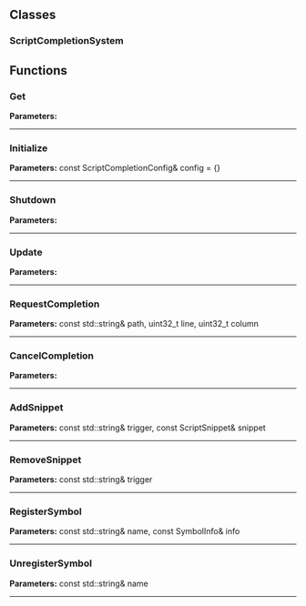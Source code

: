 
## Classes

### ScriptCompletionSystem




## Functions

### Get



**Parameters:** 

---

### Initialize



**Parameters:** const ScriptCompletionConfig& config = {}

---

### Shutdown



**Parameters:** 

---

### Update



**Parameters:** 

---

### RequestCompletion



**Parameters:** const std::string& path, uint32_t line, uint32_t column

---

### CancelCompletion



**Parameters:** 

---

### AddSnippet



**Parameters:** const std::string& trigger, const ScriptSnippet& snippet

---

### RemoveSnippet



**Parameters:** const std::string& trigger

---

### RegisterSymbol



**Parameters:** const std::string& name, const SymbolInfo& info

---

### UnregisterSymbol



**Parameters:** const std::string& name

---
